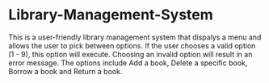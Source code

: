 # Library-Management-System

This is a user-friendly library management system that dispalys a menu and allows the user to pick between options. If the user chooses a valid option (1 - 9), this option will
execute. Choosing an invalid option will result in an error message. The options include Add a book, Delete a specific book, Borrow a book and Return a book.

